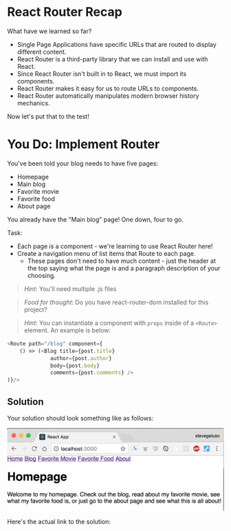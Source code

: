 # React Router Recap

What have we learned so far?
* Single Page Applications have specific URLs that are routed to display
  different content.
* React Router is a third-party library that we can install and use with React.
* Since React Router isn't built in to React, we must import its components.
* React Router makes it easy for us to route URLs to components.
* React Router automatically manipulates modern browser history mechanics.

Now let's put that to the test!

# You Do: Implement Router #

You've been told your blog needs to have five pages:
- Homepage
- Main blog
- Favorite movie
- Favorite food
- About page

You already have the "Main blog" page! One down, four to go.

Task:

- Each page is a component - we're learning to use React Router here!
- Create a navigation menu of list items that Route to each page.
  - These pages don't need to have much content - just the header at the top saying what the page is and a paragraph description of your choosing.


> *Hint*: You'll need multiple .js files

> *Food for thought*: Do you have react-router-dom installed for this project?

> *Hint*: You can instantiate a component with `props` inside of a `<Route>` element. An example is below:


```js
<Route path="/blog" component={
    () => (<Blog title={post.title}
              author={post.author}
              body={post.body}
              comments={post.comments} />
)}/>
```


## Solution

Your solution should look something like as follows:

![Solution for Project](assets/react-router-blog-solution.png)

Here's the actual link to the solution:
